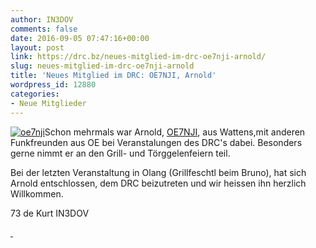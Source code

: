 ```yaml
---
author: IN3DOV
comments: false
date: 2016-09-05 07:47:16+00:00
layout: post
link: https://drc.bz/neues-mitglied-im-drc-oe7nji-arnold/
slug: neues-mitglied-im-drc-oe7nji-arnold
title: 'Neues Mitglied im DRC: OE7NJI, Arnold'
wordpress_id: 12880
categories:
- Neue Mitglieder
---
```


[![oe7nji](https://drc.bz/wp-content/uploads/2016/09/oe7nji-286x300.jpg)](https://drc.bz/wp-content/uploads/2016/09/oe7nji.jpg)Schon mehrmals war Arnold, [OE7NJI](http://www.qrz.com/db/OE7NJI), aus Wattens,mit anderen Funkfreunden aus OE bei Veranstalungen des DRC's dabei. Besonders gerne nimmt er an den Grill- und Törggelenfeiern teil.

Bei der letzten Veranstaltung in Olang (Grillfeschtl beim Bruno), hat sich Arnold entschlossen, dem DRC beizutreten und wir heissen ihn herzlich Willkommen.

73 de Kurt IN3DOV

[ ](https://drc.bz/wp-content/uploads/2016/09/oe7nji.jpg)
